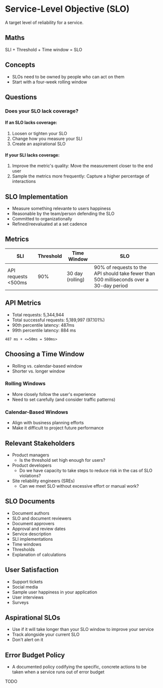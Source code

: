 # Service-Level Objective (SLO)

A target level of reliability for a service.

## Maths

SLI + Threshold + Time window = SLO

## Concepts

- SLOs need to be owned by people who can act on them
- Start with a four-week rolling window

## Questions

### Does your SLO lack coverage?

#### If an SLO lacks coverage:

1. Loosen or tighten your SLO
2. Change how you measure your SLI
3. Create an aspirational SLO

#### If your SLI lacks coverage:

1. Improve the metric's quality: Move the measurement closer to the end user
2. Sample the metrics more frequently: Capture a higher percentage of interactions

## SLO Implementation

- Measure something relevante to users happiness
- Reasonable by the team/person defending the SLO
- Committed to organizationally
- Refined/reevaluated at a set cadence

## Metrics

| SLI                 | Threshold | Time Window      | SLO                                                                                     |
| ------------------- | --------- | ---------------- | --------------------------------------------------------------------------------------- |
| API requests <500ms | 90%       | 30 day (rolling) | 90% of requests to the API should take fewer than 500 milliseconds over a 30-day period |

## API Metrics

- Total requests: 5,344,944
- Total successful requests: 5,189,997 (97.101%)
- 90th percentile latency: 487ms
- 99th percentile latency: 884 ms

```
487 ms + <=50ms = 500ms>
```

## Choosing a Time Window

- Rolling vs. calendar-based window
- Shorter vs. longer window

### Rolling Windows

- More closely follow the user's experience
- Need to set carefully (and consider traffic patterns)

### Calendar-Based Windows

- Align with business planning efforts
- Make it difficult to project future performance

## Relevant Stakeholders

- Product managers
  - Is the threshold set high enough for users?
- Product developers
  - Do we have capacity to take steps to reduce risk in the cas of SLO violations?
- Site reliability engineers (SREs)
  - Can we meet SLO without excessive effort or manual work?

## SLO Documents

- Document authors
- SLO and document reviewers
- Document approvers
- Approval and review dates
- Service description
- SLI implementations
- Time windows
- Thresholds
- Explanation of calculations

## User Satisfaction

- Support tickets
- Social media
- Sample user happiness in your application
- User interviews
- Surveys

## Aspirational SLOs

- Use if it will take longer than your SLO window to improve your service
- Track alongside your current SLO
- Don't alert on it

## Error Budget Policy

- A documented policy codifying the specific, concrete actions to be taken when a service runs out of error budget

TODO
